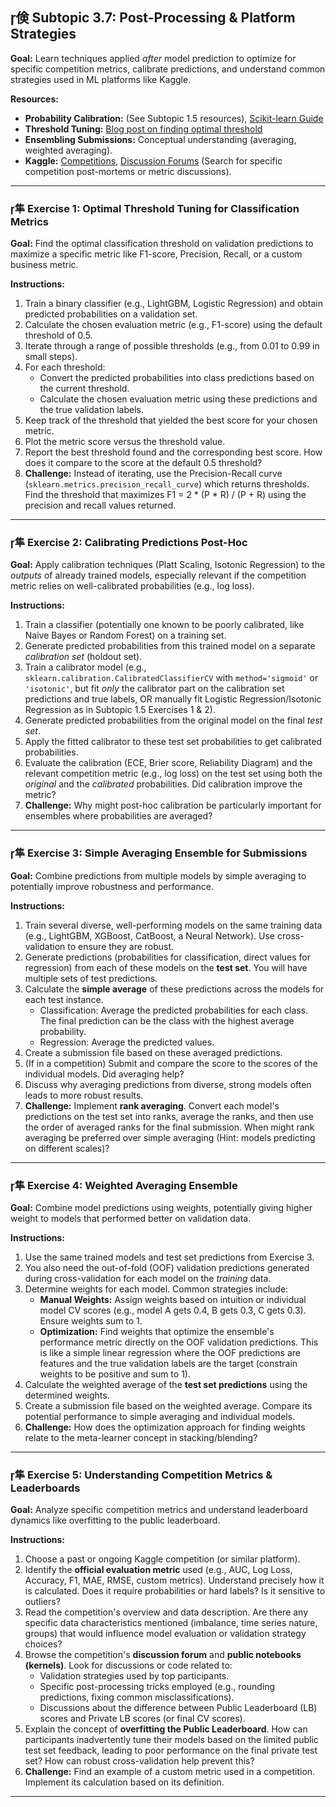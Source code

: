 ## 倹 Subtopic 3.7: Post-Processing & Platform Strategies

**Goal:** Learn techniques applied *after* model prediction to optimize for specific competition metrics, calibrate predictions, and understand common strategies used in ML platforms like Kaggle.

**Resources:**

* **Probability Calibration:** (See Subtopic 1.5 resources), [Scikit-learn Guide](https://scikit-learn.org/stable/modules/calibration.html)
* **Threshold Tuning:** [Blog post on finding optimal threshold](https://machinelearningmastery.com/threshold-moving-for-imbalanced-classification/)
* **Ensembling Submissions:** Conceptual understanding (averaging, weighted averaging).
* **Kaggle:** [Competitions](https://www.kaggle.com/competitions), [Discussion Forums](https://www.kaggle.com/discussions) (Search for specific competition post-mortems or metric discussions).

---

### 隼 **Exercise 1: Optimal Threshold Tuning for Classification Metrics**

**Goal:** Find the optimal classification threshold on validation predictions to maximize a specific metric like F1-score, Precision, Recall, or a custom business metric.

**Instructions:**

1.  Train a binary classifier (e.g., LightGBM, Logistic Regression) and obtain predicted probabilities on a validation set.
2.  Calculate the chosen evaluation metric (e.g., F1-score) using the default threshold of 0.5.
3.  Iterate through a range of possible thresholds (e.g., from 0.01 to 0.99 in small steps).
4.  For each threshold:
    * Convert the predicted probabilities into class predictions based on the current threshold.
    * Calculate the chosen evaluation metric using these predictions and the true validation labels.
5.  Keep track of the threshold that yielded the best score for your chosen metric.
6.  Plot the metric score versus the threshold value.
7.  Report the best threshold found and the corresponding best score. How does it compare to the score at the default 0.5 threshold?
8.  **Challenge:** Instead of iterating, use the Precision-Recall curve (`sklearn.metrics.precision_recall_curve`) which returns thresholds. Find the threshold that maximizes F1 = 2 * (P * R) / (P + R) using the precision and recall values returned.

---

### 隼 **Exercise 2: Calibrating Predictions Post-Hoc**

**Goal:** Apply calibration techniques (Platt Scaling, Isotonic Regression) to the *outputs* of already trained models, especially relevant if the competition metric relies on well-calibrated probabilities (e.g., log loss).

**Instructions:**

1.  Train a classifier (potentially one known to be poorly calibrated, like Naive Bayes or Random Forest) on a training set.
2.  Generate predicted probabilities from this trained model on a separate *calibration set* (holdout set).
3.  Train a calibrator model (e.g., `sklearn.calibration.CalibratedClassifierCV` with `method='sigmoid'` or `'isotonic'`, but fit *only* the calibrator part on the calibration set predictions and true labels, OR manually fit Logistic Regression/Isotonic Regression as in Subtopic 1.5 Exercises 1 & 2).
4.  Generate predicted probabilities from the original model on the final *test set*.
5.  Apply the fitted calibrator to these test set probabilities to get calibrated probabilities.
6.  Evaluate the calibration (ECE, Brier score, Reliability Diagram) and the relevant competition metric (e.g., log loss) on the test set using both the *original* and the *calibrated* probabilities. Did calibration improve the metric?
7.  **Challenge:** Why might post-hoc calibration be particularly important for ensembles where probabilities are averaged?

---

### 隼 **Exercise 3: Simple Averaging Ensemble for Submissions**

**Goal:** Combine predictions from multiple models by simple averaging to potentially improve robustness and performance.

**Instructions:**

1.  Train several diverse, well-performing models on the same training data (e.g., LightGBM, XGBoost, CatBoost, a Neural Network). Use cross-validation to ensure they are robust.
2.  Generate predictions (probabilities for classification, direct values for regression) from each of these models on the **test set**. You will have multiple sets of test predictions.
3.  Calculate the **simple average** of these predictions across the models for each test instance.
    * Classification: Average the predicted probabilities for each class. The final prediction can be the class with the highest average probability.
    * Regression: Average the predicted values.
4.  Create a submission file based on these averaged predictions.
5.  (If in a competition) Submit and compare the score to the scores of the individual models. Did averaging help?
6.  Discuss why averaging predictions from diverse, strong models often leads to more robust results.
7.  **Challenge:** Implement **rank averaging**. Convert each model's predictions on the test set into ranks, average the ranks, and then use the order of averaged ranks for the final submission. When might rank averaging be preferred over simple averaging (Hint: models predicting on different scales)?

---

### 隼 **Exercise 4: Weighted Averaging Ensemble**

**Goal:** Combine model predictions using weights, potentially giving higher weight to models that performed better on validation data.

**Instructions:**

1.  Use the same trained models and test set predictions from Exercise 3.
2.  You also need the out-of-fold (OOF) validation predictions generated during cross-validation for each model on the *training* data.
3.  Determine weights for each model. Common strategies include:
    * **Manual Weights:** Assign weights based on intuition or individual model CV scores (e.g., model A gets 0.4, B gets 0.3, C gets 0.3). Ensure weights sum to 1.
    * **Optimization:** Find weights that optimize the ensemble's performance metric directly on the OOF validation predictions. This is like a simple linear regression where the OOF predictions are features and the true validation labels are the target (constrain weights to be positive and sum to 1).
4.  Calculate the weighted average of the **test set predictions** using the determined weights.
5.  Create a submission file based on the weighted average. Compare its potential performance to simple averaging and individual models.
6.  **Challenge:** How does the optimization approach for finding weights relate to the meta-learner concept in stacking/blending?

---

### 隼 **Exercise 5: Understanding Competition Metrics & Leaderboards**

**Goal:** Analyze specific competition metrics and understand leaderboard dynamics like overfitting to the public leaderboard.

**Instructions:**

1.  Choose a past or ongoing Kaggle competition (or similar platform).
2.  Identify the **official evaluation metric** used (e.g., AUC, Log Loss, Accuracy, F1, MAE, RMSE, custom metrics). Understand precisely how it is calculated. Does it require probabilities or hard labels? Is it sensitive to outliers?
3.  Read the competition's overview and data description. Are there any specific data characteristics mentioned (imbalance, time series nature, groups) that would influence model evaluation or validation strategy choices?
4.  Browse the competition's **discussion forum** and **public notebooks (kernels)**. Look for discussions or code related to:
    * Validation strategies used by top participants.
    * Specific post-processing tricks employed (e.g., rounding predictions, fixing common misclassifications).
    * Discussions about the difference between Public Leaderboard (LB) scores and Private LB scores (or final CV scores).
5.  Explain the concept of **overfitting the Public Leaderboard**. How can participants inadvertently tune their models based on the limited public test set feedback, leading to poor performance on the final private test set? How can robust cross-validation help prevent this?
6.  **Challenge:** Find an example of a custom metric used in a competition. Implement its calculation based on its definition.

---